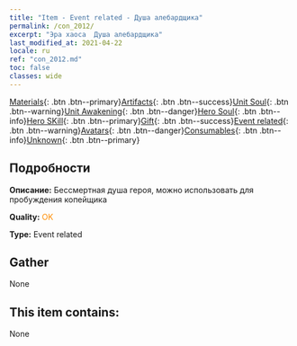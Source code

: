 ```yaml
---
title: "Item - Event related - Душа алебардщика"
permalink: /con_2012/
excerpt: "Эра хаоса  Душа алебардщика"
last_modified_at: 2021-04-22
locale: ru
ref: "con_2012.md"
toc: false
classes: wide
---
```

 [Materials](/ItemsRU/){: .btn .btn--primary}[Artifacts](/ItemsRU/Artifacts/){: .btn .btn--success}[Unit Soul](/ItemsRU/UnitSoul/){: .btn .btn--warning}[Unit Awakening](/ItemsRU/UnitAwakening/){: .btn .btn--danger}[Hero Soul](/ItemsRU/HeroSoul/){: .btn .btn--info}[Hero SKill](/ItemsRU/HeroSkill/){: .btn .btn--primary}[Gift](/ItemsRU/Gift/){: .btn .btn--success}[Event related](/ItemsRU/Events/){: .btn .btn--warning}[Avatars](/ItemsRU/Avatars/){: .btn .btn--danger}[Consumables](/ItemsRU/Consumables/){: .btn .btn--info}[Unknown](/ItemsRU/Unknown/){: .btn .btn--primary}

## Подробности
 **Описание:** Бессмертная душа героя, можно использовать для пробуждения копейщика

 **Quality:** <span style="color: #FF8C00">OK</span>

 **Type:** Event related

## Gather

  None

## This item contains:

  None

